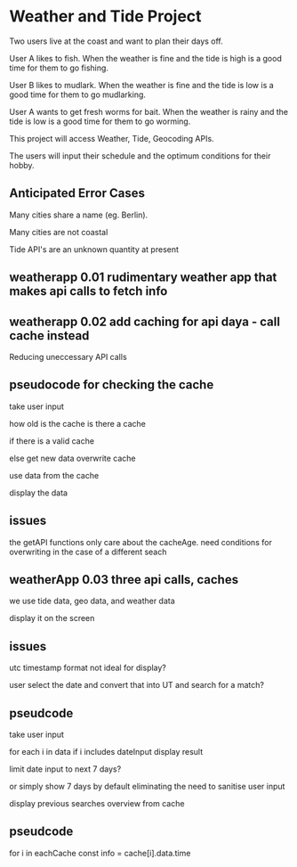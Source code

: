 # Weather and Tide Project

Two users live at the coast and want to plan their days off.

User A likes to fish. When the weather is fine and the tide is high is a good time for them to go fishing.

User B likes to mudlark. When the weather is fine and the tide is low is a good time for them to go mudlarking.

User A wants to get fresh worms for bait. When the weather is rainy and the tide is low is a good time for them to go worming.

This project will access Weather, Tide, Geocoding APIs.

The users will input their schedule and the optimum conditions for their hobby.

## Anticipated Error Cases

Many cities share a name (eg. Berlin).

Many cities are not coastal

Tide API's are an unknown quantity at present

## weatherapp 0.01 rudimentary weather app that makes api calls to fetch info

## weatherapp 0.02 add caching for api daya - call cache instead

Reducing uneccessary API calls

## pseudocode for checking the cache

take user input

how old is the cache
is there a cache

if there is a valid cache

else get new data
overwrite cache

use data from the cache

display the data

## issues

the getAPI functions only care about the cacheAge. need conditions for overwriting in the case of a different seach

## weatherApp 0.03 three api calls, caches

we use tide data, geo data, and weather data

display it on the screen

## issues

utc timestamp format not ideal for display?

user select the date and convert that into UT and search for a match?

## pseudcode

take user input

for each i in data 
if i includes dateInput
display result

limit date input to next 7 days?

or simply show 7 days by default eliminating the need to sanitise user input

display previous searches overview from cache

## pseudcode

for i in eachCache
    const info = cache[i].data.time






